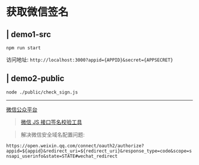 # 获取微信签名

## | demo1-src

`npm run start`

访问地址: `http://localhost:3000?appid={APPID}&secret={APPSECRET}`

## | demo2-public

`node ./public/check_sign.js`

---

[微信公众平台](https://mp.weixin.qq.com/)

> [微信 JS 接口签名校验工具](https://mp.weixin.qq.com/debug/cgi-bin/sandbox?t=jsapisign)

> 解决微信安全域名配置问题:

`https://open.weixin.qq.com/connect/oauth2/authorize?appid=${appid}&redirect_uri=${redirect_uri}&response_type=code&scope=snsapi_userinfo&state=STATE#wechat_redirect`
